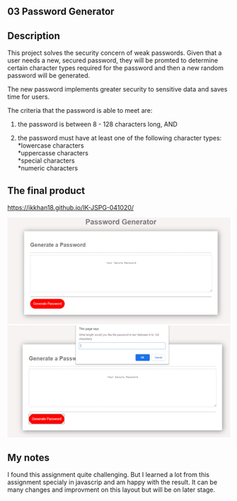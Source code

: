 ## 03 Password Generator

## Description

This project solves the security concern of weak passwords. Given that a user needs a new, secured password, they will be promted to determine certain character types required for the password and then a new random password will be generated.

The new password implements greater security to sensitive data and saves time for users.

The criteria that the password is able to meet are: <br>

1) the password is between 8 - 128 characters long, AND <br>

2) the password must have at least one of the following character types: <br>
    *lowercase characters <br>
    *uppercasse characters <br>
    *special characters <br>
    *numeric characters <br>

## The final product
 
 https://ikkhan18.github.io/IK-JSPG-041020/

<img src="screen-1.png" alt="picture of password generator"> <br>
<img src="screen-2.png" alt="picture of completed password"> <br>

## My notes

I found this assignment quite challenging. But I learned a lot from this assignment specialy in javascrip and am happy with the result.  It can be many changes and improvment on this layout but will be on later stage.
